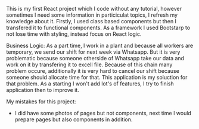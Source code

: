 This is my first React project which I code without any tutorial, however sometimes I need some information in particiculat topics, I refresh my knowledge about it. Firstly, I used class based components but then I transfered it to functional components. As a framework I used Bootstarp to not lose time with styling, instead focus on React logic.

Business Logic: As a part time, I work in a plant and because all workers are temporary, we send our shift for next week via Whatsapp. But it is very problematic because someone otherside of Whatsapp take our data and work on it by transfering it to excell file. Because of this chain many problem occure, additionally it is very hard to cancel our shift because someone should allocate time for that. This application is my soluction for that problem. As a starting I won't add lot's of features, I try to finish application then to improve it. 

My mistakes for this project:

- I did have some photos of pages but not components, next time I would prepare pages but also components in addition.
